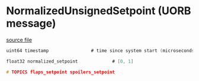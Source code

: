 # NormalizedUnsignedSetpoint (UORB message)

[source file](https://github.com/PX4/PX4-Autopilot/blob/main/msg/NormalizedUnsignedSetpoint.msg)

```c
uint64 timestamp        		# time since system start (microseconds)

float32 normalized_setpoint          	# [0, 1]

# TOPICS flaps_setpoint spoilers_setpoint

```
